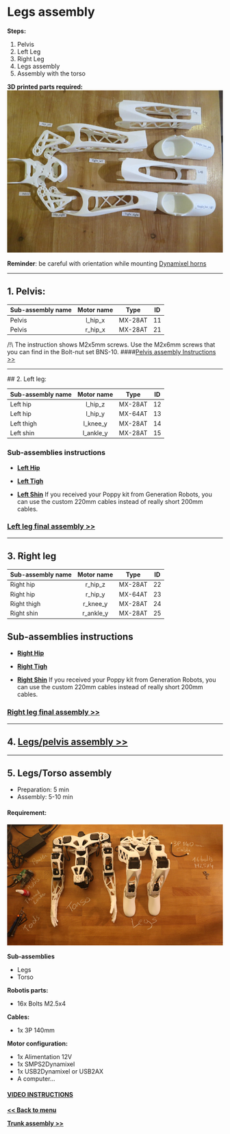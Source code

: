 # Legs assembly

**Steps:**
1. Pelvis
2. Left Leg
3. Right Leg
4. Legs assembly
5. Assembly with the torso

**3D printed parts required:**
![image](../img/parts_legs.JPG)



**Reminder**: be careful with orientation while mounting [Dynamixel horns](dynamixel_hardware.md)


<hr />

## 1. Pelvis:
| Sub-assembly name |  Motor name |   Type  | ID |
|-------------------|:-----------:|:-------:|:--:|
| Pelvis            |  l\_hip\_x  | MX-28AT | 11 |
| Pelvis            |  r\_hip\_x  | MX-28AT | 21 |


/!\ The instruction shows M2x5mm screws. Use the M2x6mm screws that you can find in the Bolt-nut set BNS-10.
####[Pelvis assembly Instructions >>](https://github.com/poppy-project/Poppy-lightweight-biped-legs/blob/master/doc/subassemblies/pelvis_assembly_instructions.md)

<hr />
## 2. Left leg:

| Sub-assembly name |  Motor name |   Type  | ID |
|-------------------|:-----------:|:-------:|:--:|
| Left hip          |  l\_hip\_z  | MX-28AT | 12 |
| Left hip          |  l\_hip\_y  | MX-64AT | 13 |
| Left thigh        |  l\_knee\_y | MX-28AT | 14 |
| Left shin         | l\_ankle\_y | MX-28AT | 15 |



### Sub-assemblies instructions

- **[Left Hip](https://github.com/poppy-project/Poppy-lightweight-biped-legs/blob/master/doc/subassemblies/left_hip_assembly_instructions.md)**

-   **[Left Tigh](https://github.com/poppy-project/Poppy-lightweight-biped-legs/blob/master/doc/subassemblies/left_thigh_assembly_instructions.md)**

-   **[Left Shin](https://github.com/poppy-project/Poppy-lightweight-biped-legs/blob/master/doc/subassemblies/left_shin_assembly_instructions.md)**
If you received your Poppy kit from Generation Robots, you can use the custom 220mm cables instead of really short 200mm cables.

### [Left leg final assembly >>](https://github.com/poppy-project/Poppy-lightweight-biped-legs/blob/master/doc/subassemblies/left_leg_assembly_instructions.md)

<hr/>

## 3. Right leg

| Sub-assembly name |  Motor name |   Type  | ID |
|-------------------|:-----------:|:-------:|:--:|
| Right hip         |  r\_hip\_z  | MX-28AT | 22 |
| Right hip         |  r\_hip\_y  | MX-64AT | 23 |
| Right thigh       |  r\_knee\_y | MX-28AT | 24 |
| Right shin        | r\_ankle\_y | MX-28AT | 25 |



## Sub-assemblies instructions

-   **[Right Hip](https://github.com/poppy-project/Poppy-lightweight-biped-legs/blob/master/doc/subassemblies/right_hip_assembly_instructions.md)**

-   **[Right Tigh](https://github.com/poppy-project/Poppy-lightweight-biped-legs/blob/master/doc/subassemblies/right_thigh_assembly_instructions.md)**

-   **[Right Shin](https://github.com/poppy-project/Poppy-lightweight-biped-legs/blob/master/doc/subassemblies/right_shin_assembly_instructions.md)**
    If you received your Poppy kit from Generation Robots, you can use
    the custom 220mm cables instead of really short 200mm cables.

### [Right leg final assembly >>](https://github.com/poppy-project/Poppy-lightweight-biped-legs/blob/master/doc/subassemblies/right_leg_assembly_instructions.md)


<hr />


## 4. [Legs/pelvis assembly >>](https://github.com/poppy-project/Poppy-lightweight-biped-legs/blob/master/doc/legs_assembly_instructions.md)

<hr />


## 5. Legs/Torso assembly

- Preparation: 5 min
- Assembly: 5-10 min


#### Requirement:
![](../img/poppy_humanoid_assembly_BOM.jpg)

**Sub-assemblies**
- Legs
- Torso

**Robotis parts:**
- 16x Bolts M2.5x4

**Cables:**
- 1x 3P 140mm

**Motor configuration:**
- 1x Alimentation 12V
- 1x SMPS2Dynamixel
- 1x USB2Dynamixel or USB2AX
- A computer...

#### [VIDEO INSTRUCTIONS](http://youtu.be/5i0xVlrJc-8)

[**<< Back to menu**](assemblyGuide.md)

[**Trunk assembly >>**](trunk_assembly.md)

